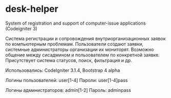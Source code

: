 # desk-helper
System of registration and support of computer-issue applications (Codeigniter 3)

Система регистрации и сопровождения внутриорганизационных заявок по компьютерным проблемам.
Пользователи создают заявки, системные администраторы организации их мониторят. 
Возможно общение между сисадмином и пользователем по конкретной заявке. Присутствует система статусов, поиск, фильтрация и др.

Использовались: CodeIgniter 3.1.4, Bootstrap 4 alpha

Логины пользователей: user[1-4] 
Пароли: user[1-4]pass

Логины администраторов: admin[1-2]
Пароль: adminpass